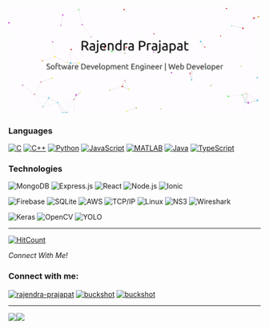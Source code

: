 [![Header](https://raw.githubusercontent.com/Rajpra786/Rajpra786/main/images/gif.gif)](https://github.com/rajpra786)

### Languages

[![C](https://img.shields.io/badge/-C-fff?&logo=C)](https://github.com/rajpra786?tab=repositories&q=&type=&language=c)
[![C++](https://img.shields.io/badge/-C++-fff?&logo=c%2b%2b&logoColor=00599C)](https://github.com/rajpra786?tab=repositories&q=&type=&language=c%2B%2B)
[![Python](https://img.shields.io/badge/-Python-fff?&logo=python)](https://github.com/rajpra786?tab=repositories&q=&type=&language=python)
[![JavaScript](https://img.shields.io/badge/-JavaScript-fff?&logo=JavaScript&logoColor=ddc508)](https://github.com/rajpra786?tab=repositories&q=&type=&language=javascript)
[![MATLAB](https://img.shields.io/badge/-MATLAB-fff?&logo=Matlab&logoColor=007ACC)](https://github.com/rajpra786?tab=repositories&q=&type=&language=matlab)
[![Java](https://img.shields.io/badge/-Java-fff?&logo=Java&logoColor=007396)](https://github.com/rajpra786?tab=repositories&q=&type=&language=java)
[![TypeScript](https://img.shields.io/badge/-TypeScript-fff?&logo=TypeScript&logoColor=007ACC)](https://github.com/rajpra786?tab=repositories&q=&type=&language=typescript)




### Technologies

![MongoDB](https://img.shields.io/badge/-MongoDB-fff?&logo=MongoDB)
![Express.js](https://img.shields.io/badge/-Express.js-fff?&logo=Express.js)
![React](https://img.shields.io/badge/-React-fff?&logo=React)
![Node.js](https://img.shields.io/badge/-Node.js-fff?&logo=node.js)
![Ionic](https://img.shields.io/badge/-Ionic-fff?&logo=Ionic&logoColor=007ACC)


![Firebase](https://img.shields.io/badge/-Firebase-fff?&logo=Firebase)
![SQLite](https://img.shields.io/badge/-SQLite-fff?&logo=SQLite&logoColor=1f53b5)
![AWS](https://img.shields.io/badge/-AWS-fff?&logo=Amazon-AWS&logoColor=232F3E)
![TCP/IP](https://img.shields.io/badge/-TCP/IP-fff?&logo=Cisco)
![Linux](https://img.shields.io/badge/-Linux-fff?&logo=linux&logoColor=000)
![NS3](https://img.shields.io/badge/-NS3-fff?&logo=NS3&logoColor=000)
![Wireshark](https://img.shields.io/badge/-Wireshark-fff?&logo=Wireshark&logoColor=1f53b5)

![Keras](https://img.shields.io/badge/-Keras-fff?&logo=b31232)
![OpenCV](https://img.shields.io/badge/-OpenCV-fff?&logo=OpenCV)
![YOLO](https://img.shields.io/badge/-YOLO-fff?&logo=YOLO)

---

[![HitCount](http://hits.dwyl.com/rajpra786/rajpra786.svg)](http://hits.dwyl.com/rajpra786/rajpra786)

<i>Connect With Me!</i><br>
<p align="left">
<h3 align="left">Connect with me:</h3>
<a href="https://www.linkedin.com/in/rajendra-prajapat/" target="blank"><img align="center" src="https://cdn.jsdelivr.net/npm/simple-icons@3.0.1/icons/linkedin.svg" alt="rajendra-prajapat" height="30" width="40" /></a>
<a href="https://www.codechef.com/users/prajapat786" target="blank"><img align="center" src="https://cdn.jsdelivr.net/npm/simple-icons@3.1.0/icons/codechef.svg" alt="buckshot" height="30" width="40" /></a>
<a href="https://medium.com/@raj.int.pra" target="blank"><img align="center" src="https://cdn.jsdelivr.net/npm/simple-icons@3.1.0/icons/medium.svg" alt="buckshot" height="30" width="40" /></a>
</p>
</div>

---




<a href="#"><img height="137.3px" src="https://github-readme-stats.vercel.app/api?username=rajpra786&hide_title=true&hide_border=true&show_icons=true&include_all_commits=true&count_private=true&line_height=21&text_color=000&icon_color=000&bg_color=0,ea6161,ffc64d,fffc4d,52fa5a&theme=graywhite" /><!-- wi*quL3fcV --><img height="137.3px" src="https://github-readme-stats.vercel.app/api/top-langs/?username=rajpra786&hide=html&hide_title=true&hide_border=true&layout=compact&langs_count=7&exclude_repo=comp426&text_color=000&icon_color=fff&bg_color=0,52fa5a,4dfcff,c64dff&theme=graywhite" /></a>
